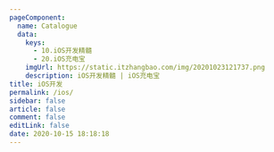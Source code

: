 ```yaml
---
pageComponent:
  name: Catalogue
  data:
    keys:
      - 10.iOS开发精髓
      - 20.iOS充电宝
    imgUrl: https://static.itzhangbao.com/img/20201023121737.png
    description: iOS开发精髓 | iOS充电宝
title: iOS开发
permalink: /ios/
sidebar: false
article: false
comment: false
editLink: false
date: 2020-10-15 18:18:18
---
```

